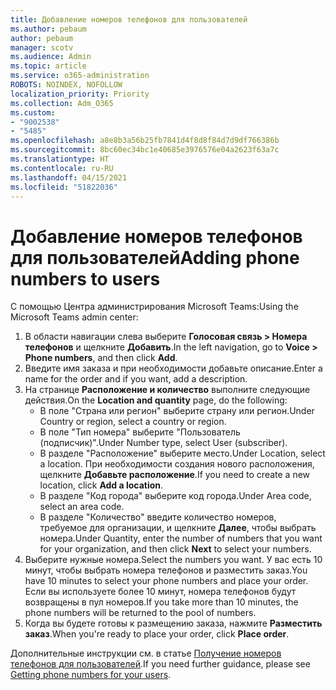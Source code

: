 ```yaml
---
title: Добавление номеров телефонов для пользователей
ms.author: pebaum
author: pebaum
manager: scotv
ms.audience: Admin
ms.topic: article
ms.service: o365-administration
ROBOTS: NOINDEX, NOFOLLOW
localization_priority: Priority
ms.collection: Adm_O365
ms.custom:
- "9002538"
- "5485"
ms.openlocfilehash: a8e8b3a56b25fb7841d4f8d8f84d7d9df766386b
ms.sourcegitcommit: 8bc60ec34bc1e40685e3976576e04a2623f63a7c
ms.translationtype: HT
ms.contentlocale: ru-RU
ms.lasthandoff: 04/15/2021
ms.locfileid: "51822036"
---
```

# <a name="adding-phone-numbers-to-users"></a><span data-ttu-id="4f715-102">Добавление номеров телефонов для пользователей</span><span class="sxs-lookup"><span data-stu-id="4f715-102">Adding phone numbers to users</span></span>

<span data-ttu-id="4f715-103">С помощью Центра администрирования Microsoft Teams:</span><span class="sxs-lookup"><span data-stu-id="4f715-103">Using the Microsoft Teams admin center:</span></span>

1. <span data-ttu-id="4f715-104">В области навигации слева выберите **Голосовая связь > Номера телефонов** и щелкните **Добавить**.</span><span class="sxs-lookup"><span data-stu-id="4f715-104">In the left navigation, go to **Voice > Phone numbers**, and then click **Add**.</span></span>
2. <span data-ttu-id="4f715-105">Введите имя заказа и при необходимости добавьте описание.</span><span class="sxs-lookup"><span data-stu-id="4f715-105">Enter a name for the order and if you want, add a description.</span></span>
3. <span data-ttu-id="4f715-106">На странице **Расположение и количество** выполните следующие действия.</span><span class="sxs-lookup"><span data-stu-id="4f715-106">On the **Location and quantity** page, do the following:</span></span>
    - <span data-ttu-id="4f715-107">В поле "Страна или регион" выберите страну или регион.</span><span class="sxs-lookup"><span data-stu-id="4f715-107">Under Country or region, select a country or region.</span></span>
    - <span data-ttu-id="4f715-108">В поле "Тип номера" выберите "Пользователь (подписчик)".</span><span class="sxs-lookup"><span data-stu-id="4f715-108">Under Number type, select User (subscriber).</span></span>
    - <span data-ttu-id="4f715-109">В разделе "Расположение" выберите место.</span><span class="sxs-lookup"><span data-stu-id="4f715-109">Under Location, select a location.</span></span> <span data-ttu-id="4f715-110">При необходимости создания нового расположения, щелкните **Добавьте расположение**.</span><span class="sxs-lookup"><span data-stu-id="4f715-110">If you need to create a new location, click **Add a location**.</span></span>
    - <span data-ttu-id="4f715-111">В разделе "Код города" выберите код города.</span><span class="sxs-lookup"><span data-stu-id="4f715-111">Under Area code, select an area code.</span></span>
    - <span data-ttu-id="4f715-112">В разделе "Количество" введите количество номеров, требуемое для организации, и щелкните **Далее**, чтобы выбрать номера.</span><span class="sxs-lookup"><span data-stu-id="4f715-112">Under Quantity, enter the number of numbers that you want for your organization, and then click **Next** to select your numbers.</span></span>
4. <span data-ttu-id="4f715-113">Выберите нужные номера.</span><span class="sxs-lookup"><span data-stu-id="4f715-113">Select the numbers you want.</span></span> <span data-ttu-id="4f715-114">У вас есть 10 минут, чтобы выбрать номера телефонов и разместить заказ.</span><span class="sxs-lookup"><span data-stu-id="4f715-114">You have 10 minutes to select your phone numbers and place your order.</span></span> <span data-ttu-id="4f715-115">Если вы используете более 10 минут, номера телефонов будут возвращены в пул номеров.</span><span class="sxs-lookup"><span data-stu-id="4f715-115">If you take more than 10 minutes, the phone numbers will be returned to the pool of numbers.</span></span>
5. <span data-ttu-id="4f715-116">Когда вы будете готовы к размещению заказа, нажмите **Разместить заказ**.</span><span class="sxs-lookup"><span data-stu-id="4f715-116">When you're ready to place your order, click **Place order**.</span></span>

<span data-ttu-id="4f715-117">Дополнительные инструкции см. в статье [Получение номеров телефонов для пользователей](https://docs.microsoft.com/microsoftteams/getting-phone-numbers-for-your-users).</span><span class="sxs-lookup"><span data-stu-id="4f715-117">If you need further guidance, please see [Getting phone numbers for your users](https://docs.microsoft.com/microsoftteams/getting-phone-numbers-for-your-users).</span></span>
